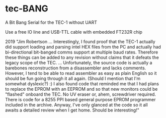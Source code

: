 # tec-BANG
A Bit Bang Serial for the TEC-1 without UART

Use a free IO line and USB-TTL cable with embedded FT232R chip 



2019 "Jim Robertson ... Interestingly, I found proof that the TEC-1 actually did support loading and parsing intel HEX files from the PC and actually had bi-directional bit-banged comms support at multiple baud rates. Therefore these things can be added to any revision without claims that it defeats the legacy scope of the TEC. ... Unfortunately, the source code is actually a barebones reconstruction from a disassembler and lacks comments. However, I tend to be able to read assembler as easy as plain English so it should be fun going through it all again. (Should I mention that I'm somewhat dyslexic?) :) I also found code that reminded me that I had plans to replace the EPROM with an EEPROM and so that new monitors could be "flashed" onboard the TEC. No UV eraser or, ahem, screwdriver required. There is code for a 8255 PPI based general purpose EPROM programmer included in the archive. Anyway, I've only glanced at the code so it all awaits a detailed review when I get home. Should be interesting!"


